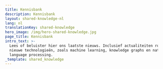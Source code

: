 ```yaml
---
title: Kennisbank
description: Kennisbank
layout: shared-knowledge-nl
lang: nl
translationKey: shared-knowledge
hero_image: /img/hero-shared-knowledge.jpg
page_title: Kennisbank
intro_text: >-
  Lees of beluister hier ons laatste nieuws. Inclusief actualiteiten rondom
  nieuwe technologieën, zoals machine learning, knowledge graphs en natural
  language processing.
_template: shared_knowledge
---
```


